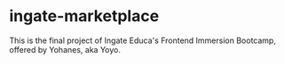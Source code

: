 # ingate-marketplace
This is the final project of Ingate Educa's Frontend Immersion Bootcamp, offered by Yohanes, aka Yoyo.
